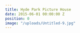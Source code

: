 ```yaml
---
title: Hyde Park Picture House
date: 2015-06-01 00:00:00 Z
position: 0
image: "/uploads/Untitled-9.jpg"
---
```


